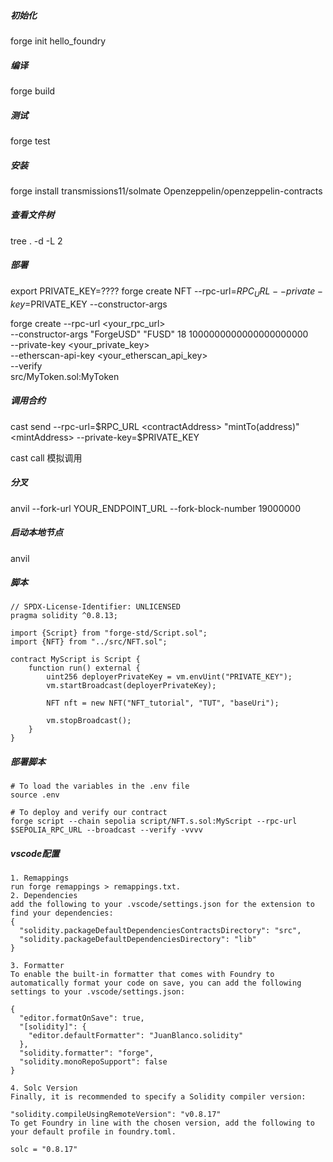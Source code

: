 
##### 初始化
forge init hello_foundry

##### 编译
forge build

##### 测试
forge test

##### 安装
forge install transmissions11/solmate Openzeppelin/openzeppelin-contracts

##### 查看文件树
tree . -d -L 2


##### 部署
export PRIVATE_KEY=????
forge create NFT --rpc-url=$RPC_URL --private-key=$PRIVATE_KEY --constructor-args <name> <symbol>

forge create --rpc-url <your_rpc_url> \
    --constructor-args "ForgeUSD" "FUSD" 18 1000000000000000000000 \
    --private-key <your_private_key> \
    --etherscan-api-key <your_etherscan_api_key> \
    --verify \
    src/MyToken.sol:MyToken


##### 调用合约
cast send --rpc-url=$RPC_URL <contractAddress>  "mintTo(address)" <mintAddress> --private-key=$PRIVATE_KEY

cast call 模拟调用

##### 分叉
anvil --fork-url YOUR_ENDPOINT_URL --fork-block-number 19000000

##### 启动本地节点
anvil


##### 脚本
```
// SPDX-License-Identifier: UNLICENSED
pragma solidity ^0.8.13;

import {Script} from "forge-std/Script.sol";
import {NFT} from "../src/NFT.sol";

contract MyScript is Script {
    function run() external {
        uint256 deployerPrivateKey = vm.envUint("PRIVATE_KEY");
        vm.startBroadcast(deployerPrivateKey);

        NFT nft = new NFT("NFT_tutorial", "TUT", "baseUri");

        vm.stopBroadcast();
    }
}

```
##### 部署脚本
```
# To load the variables in the .env file
source .env

# To deploy and verify our contract
forge script --chain sepolia script/NFT.s.sol:MyScript --rpc-url $SEPOLIA_RPC_URL --broadcast --verify -vvvv

```


##### vscode配置
```
1. Remappings
run forge remappings > remappings.txt.
2. Dependencies
add the following to your .vscode/settings.json for the extension to find your dependencies:
{
  "solidity.packageDefaultDependenciesContractsDirectory": "src",
  "solidity.packageDefaultDependenciesDirectory": "lib"
}

3. Formatter
To enable the built-in formatter that comes with Foundry to automatically format your code on save, you can add the following settings to your .vscode/settings.json:

{
  "editor.formatOnSave": true,
  "[solidity]": {
    "editor.defaultFormatter": "JuanBlanco.solidity" 
  },
  "solidity.formatter": "forge",
  "solidity.monoRepoSupport": false
}

4. Solc Version
Finally, it is recommended to specify a Solidity compiler version:

"solidity.compileUsingRemoteVersion": "v0.8.17"
To get Foundry in line with the chosen version, add the following to your default profile in foundry.toml.

solc = "0.8.17"
```
